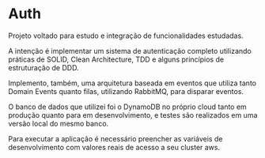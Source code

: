 # Auth

Projeto voltado para estudo e integração de funcionalidades estudadas.

A intenção é implementar um sistema de autenticação completo utilizando práticas de SOLID, Clean Architecture, TDD e alguns princípios de estruturação de DDD.

Implemento, também, uma arquitetura baseada em eventos que utiliza tanto Domain Events quanto filas, utilizando RabbitMQ, para disparar eventos.

O banco de dados que utilizei foi o DynamoDB no próprio cloud tanto em produção quanto para em desenvolvimento, e testes são realizados em uma versão local do mesmo banco.

Para executar a aplicação é necessário preencher as variáveis de desenvolvimento com valores reais de acesso a seu cluster aws.
